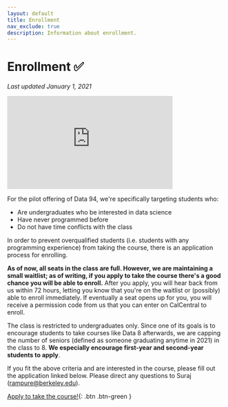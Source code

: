 ```yaml
---
layout: default
title: Enrollment
nav_exclude: true
description: Information about enrollment.
---
```


# Enrollment ✅

_Last updated January 1, 2021_

<iframe width="384" height="216" src="https://youtube.com/embed/E8qg3MvlKuE" frameborder="0" allow="accelerometer; autoplay; encrypted-media; gyroscope; picture-in-picture" allowfullscreen></iframe>

For the pilot offering of Data 94, we're specifically targeting students who:
- Are undergraduates who be interested in data science
- Have never programmed before
- Do not have time conflicts with the class

In order to prevent overqualified students (i.e. students with any programming experience) from taking the course, there is an application process for enrolling.

**As of now, all seats in the class are full. However, we are maintaining a small waitlist; as of writing, if you apply to take the course there's a good chance you will be able to enroll.** After you apply, you will hear back from us within 72 hours, letting you know that you're on the waitlist or (possibly) able to enroll immediately. If eventually a seat opens up for you, you will receive a permission code from us that you can enter on CalCentral to enroll.

The class is restricted to undergraduates only. Since one of its goals is to encourage students to take courses like Data 8 afterwards, we are capping the number of seniors (defined as someone graduating anytime in 2021) in the class to 8. **We especially encourage first-year and second-year students to apply**.

If you fit the above criteria and are interested in the course, please fill out the application linked below. Please direct any questions to Suraj (rampure@berkeley.edu).

[Apply to take the course!](http://tinyurl.com/applydata94){: .btn .btn-green }
